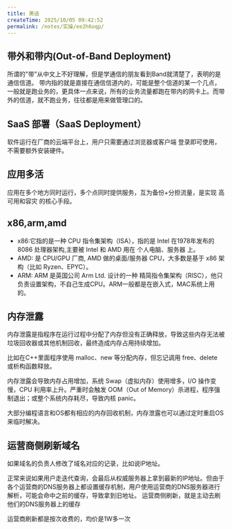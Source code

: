 ```yaml
---
title: 黑话
createTime: 2025/10/05 09:42:52
permalink: /notes/实操/ee2h6oqp/
---
```


## 带外和带内(Out-of-Band Deployment)

所谓的"带"从中文上不好理解，但是学通信的朋友看到Band就清楚了，表明的是通信信道。
带内指的就是直接在通信信道内的，可能是整个信道的某一个几点，一般就是跑业务的，更具体一点来说，所有的业务流量都跑在带内的网卡上。而带外的信道，就不跑业务，往往都是用来做管理口的。

## SaaS 部署（SaaS Deployment）

软件运行在厂商的云端平台上，用户只需要通过浏览器或客户端 登录即可使用，不需要额外安装硬件。

## 应用多活

应用在多个地方同时运行，多个点同时提供服务，互为备份+分担流量，是实现 高可用和容灾 的核心手段。

## x86,arm,amd
- x86:它指的是一种 CPU 指令集架构（ISA），指的是 Intel 在1978年发布的 8086 处理器架构,主要被 Intel 和 AMD 用在 个人电脑、服务器 上。
- AMD: 是 CPU/GPU 厂商, AMD 做的桌面/服务器 CPU，大多数是基于 x86 架构（比如 Ryzen、EPYC）。
- ARM: ARM 是英国公司 Arm Ltd. 设计的一种 精简指令集架构（RISC），他只负责设置架构，不自己生成CPU。ARM一般都是在嵌入式，MAC系统上用的。


## 内存泄露
内存泄露是指程序在运行过程中分配了内存但没有正确释放，导致这些内存无法被垃圾回收器或其他机制回收，最终造成内存占用持续增加。

比如在C++里面程序使用 malloc、new 等分配内存，但忘记调用 free、delete 或析构函数释放。

内存泄露会导致内存占用增加，系统 Swap（虚拟内存）使用增多，I/O 操作变慢，CPU 利用率上升。严重时会触发 OOM（Out of Memory）杀进程，程序强制退出；或整个系统内存耗尽，导致内核 panic。

大部分编程语言和OS都有相应的内存回收机制，内存泄露也可以通过定时重启OS来临时解决。

## 运营商侧刷新域名

如果域名的负责人修改了域名对应的记录，比如说IP地址。

正常来说如果用户走迭代查询，会最后从权威服务器上拿到最新的IP地址。但由于各个运营商的DNS服务器上都设置缓存机制，用户使用运营商的DNS服务器进行解析，可能会命中之前的缓存，导致拿到旧地址。 运营商侧刷新，就是主动去刷他们的DNS服务器上的缓存

运营商刷新都是按次收费的，均价是1W多一次